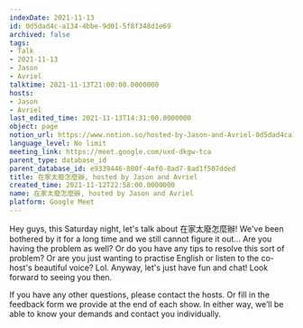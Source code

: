 ```yaml
---
indexDate: 2021-11-13
id: 0d5dad4c-a134-4bbe-9d01-5f8f348d1e69
archived: false
tags:
- Talk
- 2021-11-13
- Jason
- Avriel
talktime: 2021-11-13T21:00:00.0000000
hosts:
- Jason
- Avriel
last_edited_time: 2021-11-13T14:31:00.0000000
object: page
notion_url: https://www.notion.so/hosted-by-Jason-and-Avriel-0d5dad4ca1344bbe9d015f8f348d1e69
language_level: No limit
meeting_link: https://meet.google.com/uxd-dkgw-tca
parent_type: database_id
parent_database_id: e9339446-880f-4ef0-8ad7-8ad1f507dded
title: 在家太廢怎麼辦, hosted by Jason and Avriel
created_time: 2021-11-12T22:58:00.0000000
name: 在家太廢怎麼辦, hosted by Jason and Avriel
platform: Google Meet
---
```





Hey guys, this Saturday night, let's talk about 在家太廢怎麼辦! We've been bothered by it for a long time and we still cannot figure it out... Are you having the problem as well? Or do you have any tips to resolve this sort of problem? Or are you just wanting to practise English or listen to the co-host's beautiful voice? Lol. Anyway, let's just have fun and chat! Look forward to seeing you then. 

If you have any other questions, please contact the hosts. Or fill in the feedback form we provide at the end of each show. In either way, we’ll be able to know your demands and contact you individually.







